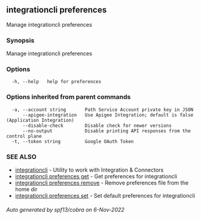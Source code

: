 ## integrationcli preferences

Manage integrationcli preferences

### Synopsis

Manage integrationcli preferences

### Options

```
  -h, --help   help for preferences
```

### Options inherited from parent commands

```
  -a, --account string       Path Service Account private key in JSON
      --apigee-integration   Use Apigee Integration; default is false (Application Integration)
      --disable-check        Disable check for newer versions
      --no-output            Disable printing API responses from the control plane
  -t, --token string         Google OAuth Token
```

### SEE ALSO

* [integrationcli](integrationcli.md)	 - Utility to work with Integration & Connectors
* [integrationcli preferences get](integrationcli_preferences_get.md)	 - Get preferences for integrationcli
* [integrationcli preferences remove](integrationcli_preferences_remove.md)	 - Remove preferences file from the home dir
* [integrationcli preferences set](integrationcli_preferences_set.md)	 - Set default preferences for integrationcli

###### Auto generated by spf13/cobra on 6-Nov-2022
